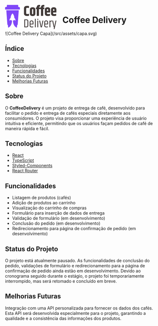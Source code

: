 <div style="display: flex; align-items: center;">
  <img src="./src/assets/logo.svg" alt="Coffee Delivery Capa" style="margin-right: 20px;" />
  <h1>Coffee Delivery</h1>
</div>
![Coffee Delivery Capa](/src/assets/capa.svg)

## Índice

- [Sobre](#sobre)
- [Tecnologias](#tecnologias)
- [Funcionalidades](#funcionalidades)
- [Status do Projeto](#status-do-projeto)
- [Melhorias Futuras](#melhorias-futuras)

## Sobre

O **CoffeeDelivery** é um projeto de entrega de café, desenvolvido para facilitar o pedido e entrega de cafés especiais diretamente aos consumidores. O projeto visa proporcionar uma experiência de usuário intuitiva e eficiente, permitindo que os usuários façam pedidos de café de maneira rápida e fácil.

## Tecnologias

- [React](https://reactjs.org/)
- [TypeScript](https://www.typescriptlang.org/)
- [Styled-Components](https://styled-components.com/)
- [React Router](https://reactrouter.com/)

## Funcionalidades

- Listagem de produtos (cafés)
- Adição de produtos ao carrinho
- Visualização do carrinho de compras
- Formulário para inserção de dados de entrega
- Validação de formulário (em desenvolvimento)
- Conclusão do pedido (em desenvolvimento)
- Redirecionamento para página de confirmação de pedido (em desenvolvimento)

## Status do Projeto

O projeto está atualmente pausado. As funcionalidades de conclusão do pedido, validações de formulário e redirecionamento para a página de confirmação de pedido ainda estão em desenvolvimento. Devido ao cronograma seguido durante o estágio, o projeto foi temporariamente interrompido, mas será retomado e concluído em breve.

## Melhorias Futuras

Integração com uma API personalizada para fornecer os dados dos cafés. Esta API será desenvolvida especialmente para o projeto, garantindo a qualidade e a consistência das informações dos produtos.
